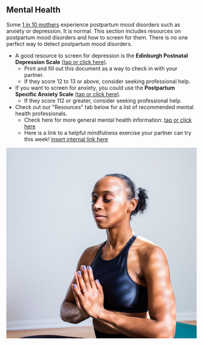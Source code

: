 ## Mental Health
Some [1 in 10 mothers](https://www.cdc.gov/reproductivehealth/depression/index.htm) experience postpartum mood disorders such as anxiety or depression. It is normal. This section includes resources on postpartum mood disorders and how to screen for them. There is no one perfect way to detect postpartum mood disorders.

- A good resource to screen for depression is the **Edinburgh Postnatal Depression Scale** [(tap or click here)](/markdown/weeks/pdf/EPDSQuestionnaireApril2013.pdf).
  - Print and fill out this document as a way to check in with your partner.
  - If they score 12 to 13 or above, consider seeking professional help.
- If you want to screen for anxiety, you could use the **Postpartum Specific Anxiety Scale** [(tap or click here)]().
  - If they score 112 or greater, consider seeking professional help.
- Check out our "Resources" tab below for a list of recommended mental health professionals.
  - Check here for more general mental health information: [tap or click here](/markdown/weeks/pdf/EnglishBrochure.pdf)
  - Here is a link to a helpful mindfulness exercise your partner can try this week! [insert internal link here](?tab=modules&module=mindfulness/4-7-8-or-Relaxing-Breath-Breathing-Exercise.md)

![Mindfullness Photo](/markdown/weeks/images/Mindfulness-Yoga-Photo.jpg)
